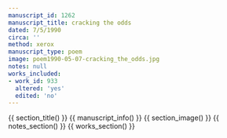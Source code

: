 ```yaml
---
manuscript_id: 1262
manuscript_title: cracking the odds
dated: 7/5/1990
circa: ''
method: xerox
manuscript_type: poem
image: poem1990-05-07-cracking_the_odds.jpg
notes: null
works_included:
- work_id: 933
  altered: 'yes'
  edited: 'no'
---
```


{{ section_title() }}
{{ manuscript_info() }}
{{ section_image() }}
{{ notes_section() }}
{{ works_section() }}
